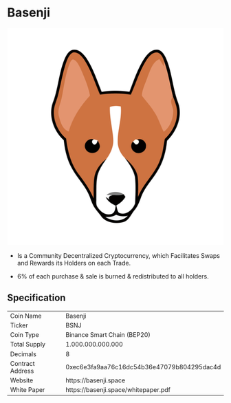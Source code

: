 # Basenji
![Basenji](Logo.png)

- Is a Community Decentralized Cryptocurrency, which Facilitates Swaps and Rewards its Holders on each Trade.

- 6% of each purchase & sale is burned & redistributed to all holders.
## Specification
<table>
<tr><td>Coin Name</td><td>Basenji</td></tr>
<tr><td>Ticker</td><td>BSNJ</td></tr>
<tr><td>Coin Type</td><td>Binance Smart Chain (BEP20)</td></tr>
<tr><td>Total Supply</td><td>1.000.000.000.000</td></tr>
<tr><td>Decimals</td><td>8</td></tr>
<tr><td>Contract Address</td><td>0xec6e3fa9aa76c16dc54b36e47079b804295dac4d</td></tr>
<tr><td>Website</td><td>https://basenji.space</td></tr>
<tr><td>White Paper</td><td>https://basenji.space/whitepaper.pdf</td></tr>
</table>